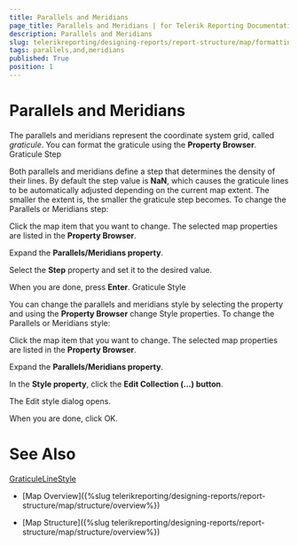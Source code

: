 ```yaml
---
title: Parallels and Meridians
page_title: Parallels and Meridians | for Telerik Reporting Documentation
description: Parallels and Meridians
slug: telerikreporting/designing-reports/report-structure/map/formatting-a-map/parallels-and-meridians
tags: parallels,and,meridians
published: True
position: 1
---
```


# Parallels and Meridians



The parallels and meridians represent the coordinate system grid, called *graticule*.
        You can format the graticule using the __Property Browser__.
      Graticule Step

Both parallels and meridians define a step that determines the density of their lines. By default the step value is __NaN__, which
          causes the graticule lines to be automatically adjusted depending on the current map extent.
          The smaller the extent is, the smaller the graticule step becomes.
        To change the Parallels or Meridians step:

Click the map item that you want to change.
                The selected map properties are listed in the __Property Browser__.
              

Expand the __Parallels/Meridians property__.
              

Select the __Step__ property and set it to the desired value.
              

When you are done, press __Enter__.
              Graticule Style

You can change the parallels and meridians style by selecting the property and using the __Property Browser__ change Style properties.
        To change the Parallels or Meridians style:

Click the map item that you want to change.
                  The selected map properties are listed in the __Property Browser__.
                

Expand the __Parallels/Meridians property__.
                

In the __Style property__, click the __Edit Collection (…) button__.
                

The Edit style dialog opens.
                

When you are done, click OK.
                

# See Also
[GraticuleLine](/reporting/api/Telerik.Reporting.GraticuleLine)[Style](/reporting/api/Telerik.Reporting.Drawing.Style)

 * [Map Overview]({%slug telerikreporting/designing-reports/report-structure/map/structure/overview%})

 * [Map Structure]({%slug telerikreporting/designing-reports/report-structure/map/structure/overview%})

